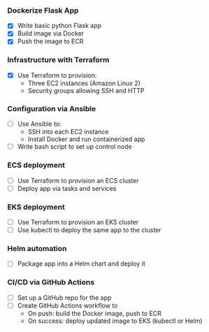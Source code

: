 
### Dockerize Flask App
- [x] Write basic python Flask app
- [x] Build image via Docker
- [x] Push the image to ECR

### Infrastructure with Terraform
- [x] Use Terraform to provision:
    - Three EC2 instances (Amazon Linux 2)
    - Security groups allowing SSH and HTTP

### Configuration via Ansible
- [ ] Use Ansible to:
    - SSH into each EC2 instance
    - Install Docker and run containerized app
- [ ] Write bash script to set up control node

### ECS deployment
- [ ] Use Terraform to provision an ECS cluster
- [ ] Deploy app via tasks and services

### EKS deployment
- [ ] Use Terraform to provision an EKS cluster
- [ ] Use kubectl to deploy the same app to the cluster

### Helm automation
- [ ] Package app into a Helm chart and deploy it

### CI/CD via GitHub Actions
- [ ] Set up a GitHub repo for the app
- [ ] Create GitHub Actions workflow to
    - On push: build the Docker image, push to ECR
    - On success: deploy updated image to EKS (kubectl or Helm)